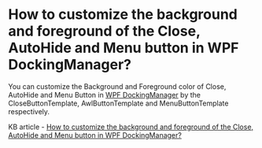 # How to customize the background and foreground of the Close, AutoHide and Menu button in WPF DockingManager?

You can customize the Background and Foreground color of Close, AutoHide and Menu Button in [WPF DockingManager](https://www.syncfusion.com/wpf-controls/docking) by the CloseButtonTemplate, AwlButtonTemplate and MenuButtonTemplate respectively.

KB article - [How to customize the background and foreground of the Close, AutoHide and Menu button in WPF DockingManager?](https://www.syncfusion.com/kb/8844/how-to-customize-the-background-and-foreground-of-the-close-autohide-and-menu-button-in-wpf)
